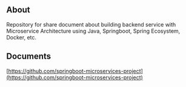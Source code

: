 ## About
Repository for share document about building backend service with Microservice Architecture using Java, Springboot, Spring Ecosystem, Docker, etc.

## Documents
[https://github.com/springboot-microservices-project](https://github.com/springboot-microservices-project)
